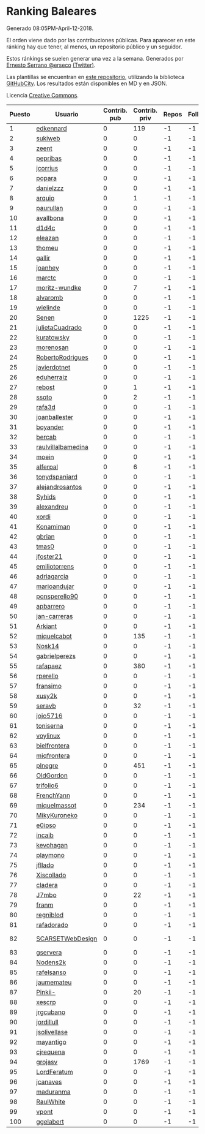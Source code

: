# Ranking Baleares

Generado 08:05PM-April-12-2018.

El orden viene dado por las contribuciones públicas. Para aparecer en este ránking hay que tener, al menos, un repositorio público y un seguidor.

Estos ránkings se suelen generar una vez a la semana. Generados por [Ernesto Serrano @erseco](https://github.com/erseco/) [(Twitter)](https://twitter.com/erseco).

Las plantillas se encuentran en [este repositorio](https://github.com/iblancasa/GH-Spanish-Ranking), utilizando la biblioteca [GitHubCity](https://github.com/iblancasa/GitHubCity). Los resultados están disponibles en MD y en JSON.

Licencia [Creative Commons](https://creativecommons.org/licenses/by/4.0/).

| Puesto   |  Usuario  | Contrib. pub | Contrib. priv |Repos| Followers | Desde |  Avatar  |
|----------|-----------|--------------|---------------|-----|-----------|-------|----------|
|1|[edkennard](https://github.com/edkennard)|0|119|-1|-1||![edkennard]()|
|2|[sukiweb](https://github.com/sukiweb)|0|0|-1|-1||![sukiweb]()|
|3|[zeent](https://github.com/zeent)|0|0|-1|-1||![zeent]()|
|4|[pepribas](https://github.com/pepribas)|0|0|-1|-1||![pepribas]()|
|5|[jcorrius](https://github.com/jcorrius)|0|0|-1|-1||![jcorrius]()|
|6|[popara](https://github.com/popara)|0|0|-1|-1||![popara]()|
|7|[danielzzz](https://github.com/danielzzz)|0|0|-1|-1||![danielzzz]()|
|8|[arquio](https://github.com/arquio)|0|1|-1|-1||![arquio]()|
|9|[paurullan](https://github.com/paurullan)|0|0|-1|-1||![paurullan]()|
|10|[avallbona](https://github.com/avallbona)|0|0|-1|-1||![avallbona]()|
|11|[d1d4c](https://github.com/d1d4c)|0|0|-1|-1||![d1d4c]()|
|12|[eleazan](https://github.com/eleazan)|0|0|-1|-1||![eleazan]()|
|13|[thomeu](https://github.com/thomeu)|0|0|-1|-1||![thomeu]()|
|14|[gallir](https://github.com/gallir)|0|0|-1|-1||![gallir]()|
|15|[joanhey](https://github.com/joanhey)|0|0|-1|-1||![joanhey]()|
|16|[marctc](https://github.com/marctc)|0|0|-1|-1||![marctc]()|
|17|[moritz-wundke](https://github.com/moritz-wundke)|0|7|-1|-1||![moritz-wundke]()|
|18|[alvaromb](https://github.com/alvaromb)|0|0|-1|-1||![alvaromb]()|
|19|[wielinde](https://github.com/wielinde)|0|0|-1|-1||![wielinde]()|
|20|[Senen](https://github.com/Senen)|0|1225|-1|-1||![Senen]()|
|21|[julietaCuadrado](https://github.com/julietaCuadrado)|0|0|-1|-1||![julietaCuadrado]()|
|22|[kuratowsky](https://github.com/kuratowsky)|0|0|-1|-1||![kuratowsky]()|
|23|[morenosan](https://github.com/morenosan)|0|0|-1|-1||![morenosan]()|
|24|[RobertoRodrigues](https://github.com/RobertoRodrigues)|0|0|-1|-1||![RobertoRodrigues]()|
|25|[javierdotnet](https://github.com/javierdotnet)|0|0|-1|-1||![javierdotnet]()|
|26|[eduherraiz](https://github.com/eduherraiz)|0|0|-1|-1||![eduherraiz]()|
|27|[rebost](https://github.com/rebost)|0|1|-1|-1||![rebost]()|
|28|[ssoto](https://github.com/ssoto)|0|2|-1|-1||![ssoto]()|
|29|[rafa3d](https://github.com/rafa3d)|0|0|-1|-1||![rafa3d]()|
|30|[joanballester](https://github.com/joanballester)|0|0|-1|-1||![joanballester]()|
|31|[boyander](https://github.com/boyander)|0|0|-1|-1||![boyander]()|
|32|[bercab](https://github.com/bercab)|0|0|-1|-1||![bercab]()|
|33|[raulvillalbamedina](https://github.com/raulvillalbamedina)|0|0|-1|-1||![raulvillalbamedina]()|
|34|[moein](https://github.com/moein)|0|0|-1|-1||![moein]()|
|35|[alferpal](https://github.com/alferpal)|0|6|-1|-1||![alferpal]()|
|36|[tonydspaniard](https://github.com/tonydspaniard)|0|0|-1|-1||![tonydspaniard]()|
|37|[alejandrosantos](https://github.com/alejandrosantos)|0|0|-1|-1||![alejandrosantos]()|
|38|[Syhids](https://github.com/Syhids)|0|0|-1|-1||![Syhids]()|
|39|[alexandreu](https://github.com/alexandreu)|0|0|-1|-1||![alexandreu]()|
|40|[xordi](https://github.com/xordi)|0|0|-1|-1||![xordi]()|
|41|[Konamiman](https://github.com/Konamiman)|0|0|-1|-1||![Konamiman]()|
|42|[gbrian](https://github.com/gbrian)|0|0|-1|-1||![gbrian]()|
|43|[tmas0](https://github.com/tmas0)|0|0|-1|-1||![tmas0]()|
|44|[jfoster21](https://github.com/jfoster21)|0|0|-1|-1||![jfoster21]()|
|45|[emiliotorrens](https://github.com/emiliotorrens)|0|0|-1|-1||![emiliotorrens]()|
|46|[adriagarcia](https://github.com/adriagarcia)|0|0|-1|-1||![adriagarcia]()|
|47|[marioandujar](https://github.com/marioandujar)|0|0|-1|-1||![marioandujar]()|
|48|[ponsperello90](https://github.com/ponsperello90)|0|0|-1|-1||![ponsperello90]()|
|49|[apbarrero](https://github.com/apbarrero)|0|0|-1|-1||![apbarrero]()|
|50|[jan-carreras](https://github.com/jan-carreras)|0|0|-1|-1||![jan-carreras]()|
|51|[Arkiant](https://github.com/Arkiant)|0|0|-1|-1||![Arkiant]()|
|52|[miquelcabot](https://github.com/miquelcabot)|0|135|-1|-1||![miquelcabot]()|
|53|[Nosk14](https://github.com/Nosk14)|0|0|-1|-1||![Nosk14]()|
|54|[gabrielperezs](https://github.com/gabrielperezs)|0|0|-1|-1||![gabrielperezs]()|
|55|[rafapaez](https://github.com/rafapaez)|0|380|-1|-1||![rafapaez]()|
|56|[rperello](https://github.com/rperello)|0|0|-1|-1||![rperello]()|
|57|[fransimo](https://github.com/fransimo)|0|0|-1|-1||![fransimo]()|
|58|[xusy2k](https://github.com/xusy2k)|0|0|-1|-1||![xusy2k]()|
|59|[seravb](https://github.com/seravb)|0|32|-1|-1||![seravb]()|
|60|[jojo5716](https://github.com/jojo5716)|0|0|-1|-1||![jojo5716]()|
|61|[toniserna](https://github.com/toniserna)|0|0|-1|-1||![toniserna]()|
|62|[voylinux](https://github.com/voylinux)|0|0|-1|-1||![voylinux]()|
|63|[bielfrontera](https://github.com/bielfrontera)|0|0|-1|-1||![bielfrontera]()|
|64|[miqfrontera](https://github.com/miqfrontera)|0|0|-1|-1||![miqfrontera]()|
|65|[plnegre](https://github.com/plnegre)|0|451|-1|-1||![plnegre]()|
|66|[OldGordon](https://github.com/OldGordon)|0|0|-1|-1||![OldGordon]()|
|67|[trifolio6](https://github.com/trifolio6)|0|0|-1|-1||![trifolio6]()|
|68|[FrenchYann](https://github.com/FrenchYann)|0|0|-1|-1||![FrenchYann]()|
|69|[miquelmassot](https://github.com/miquelmassot)|0|234|-1|-1||![miquelmassot]()|
|70|[MikyKuroneko](https://github.com/MikyKuroneko)|0|0|-1|-1||![MikyKuroneko]()|
|71|[e0ipso](https://github.com/e0ipso)|0|0|-1|-1||![e0ipso]()|
|72|[incaib](https://github.com/incaib)|0|0|-1|-1||![incaib]()|
|73|[kevohagan](https://github.com/kevohagan)|0|0|-1|-1||![kevohagan]()|
|74|[playmono](https://github.com/playmono)|0|0|-1|-1||![playmono]()|
|75|[jfllado](https://github.com/jfllado)|0|0|-1|-1||![jfllado]()|
|76|[Xiscollado](https://github.com/Xiscollado)|0|0|-1|-1||![Xiscollado]()|
|77|[cladera](https://github.com/cladera)|0|0|-1|-1||![cladera]()|
|78|[J7mbo](https://github.com/J7mbo)|0|22|-1|-1||![J7mbo]()|
|79|[franm](https://github.com/franm)|0|0|-1|-1||![franm]()|
|80|[regniblod](https://github.com/regniblod)|0|0|-1|-1||![regniblod]()|
|81|[rafadorado](https://github.com/rafadorado)|0|0|-1|-1||![rafadorado]()|
|82|[SCARSETWebDesign](https://github.com/SCARSETWebDesign)|0|0|-1|-1||![SCARSETWebDesign]()|
|83|[gservera](https://github.com/gservera)|0|0|-1|-1||![gservera]()|
|84|[Nodens2k](https://github.com/Nodens2k)|0|0|-1|-1||![Nodens2k]()|
|85|[rafelsanso](https://github.com/rafelsanso)|0|0|-1|-1||![rafelsanso]()|
|86|[jaumemateu](https://github.com/jaumemateu)|0|0|-1|-1||![jaumemateu]()|
|87|[Pinkii-](https://github.com/Pinkii-)|0|20|-1|-1||![Pinkii-]()|
|88|[xescrp](https://github.com/xescrp)|0|0|-1|-1||![xescrp]()|
|89|[jrgcubano](https://github.com/jrgcubano)|0|0|-1|-1||![jrgcubano]()|
|90|[jordillull](https://github.com/jordillull)|0|0|-1|-1||![jordillull]()|
|91|[jsolivellase](https://github.com/jsolivellase)|0|0|-1|-1||![jsolivellase]()|
|92|[mayantigo](https://github.com/mayantigo)|0|0|-1|-1||![mayantigo]()|
|93|[cjrequena](https://github.com/cjrequena)|0|0|-1|-1||![cjrequena]()|
|94|[grojasv](https://github.com/grojasv)|0|1769|-1|-1||![grojasv]()|
|95|[LordFeratum](https://github.com/LordFeratum)|0|0|-1|-1||![LordFeratum]()|
|96|[jcanaves](https://github.com/jcanaves)|0|0|-1|-1||![jcanaves]()|
|97|[maduranma](https://github.com/maduranma)|0|0|-1|-1||![maduranma]()|
|98|[RaulWhite](https://github.com/RaulWhite)|0|0|-1|-1||![RaulWhite]()|
|99|[vpont](https://github.com/vpont)|0|0|-1|-1||![vpont]()|
|100|[ggelabert](https://github.com/ggelabert)|0|0|-1|-1||![ggelabert]()|
